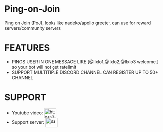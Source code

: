 # Ping-on-Join
Ping on Join (PoJ), looks like nadeko/apollo greeter, can use for reward servers/community servers

# FEATURES
* PINGS USER IN ONE MESSAGE LIKE [@Ilxlo1,@Ilxlo2,@Ilxlo3 welcome.] so your bot will not get ratelimit
* SUPPORT MULTITIPLE DISCORD CHANNEL CAN REGISTER UP TO 50+ CHANNEL 

# SUPPORT
* Youtube video: 
<a href="https://www.youtube.com/watch?v=YOkO216h8nM" target="blank"><img align="center" src="https://raw.githubusercontent.com/rahuldkjain/github-profile-readme-generator/master/src/images/icons/Social/youtube.svg" alt="https://www.youtube.com/watch?v=yoko216h8nm" height="30" width="40" /></a>
* Support server: <a href="https://discord.gg/4vByuaRKkm" target="blank"><img align="center" src="https://raw.githubusercontent.com/rahuldkjain/github-profile-readme-generator/master/src/images/icons/Social/discord.svg" alt="sa" height="30" width="40" /></a>
</p>
